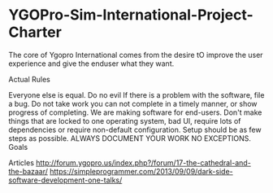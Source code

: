 # YGOPro-Sim-International-Project-Charter
The core of Ygopro International comes from the desire tO improve the user experience and give the enduser what they want.

Actual Rules

Everyone else is equal.
Do no evil
If there is a problem with the software, file a bug.
Do not take work you can not complete in a timely manner, or show progress of completing.
We are making software for end-users.
Don't make things that are locked to one operating system, bad UI, require lots of dependencies or require non-default configuration.
Setup should be as few steps as possible.
ALWAYS DOCUMENT YOUR WORK NO EXCEPTIONS.
Goals


Articles
http://forum.ygopro.us/index.php?/forum/17-the-cathedral-and-the-bazaar/
https://simpleprogrammer.com/2013/09/09/dark-side-software-development-one-talks/

